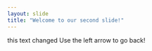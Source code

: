 ```yaml
---
layout: slide
title: "Welcome to our second slide!"
---
```

this text changed
Use the left arrow to go back!
